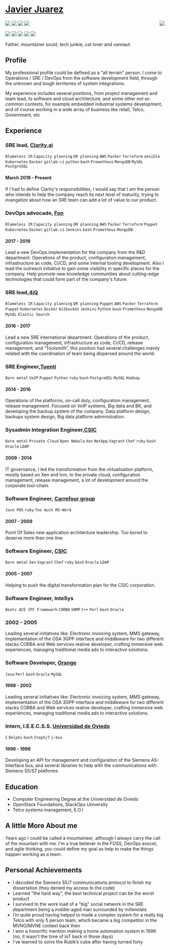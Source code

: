 # [Javier Juarez](https://github.com/jjuarez/about.me)

<img align="right" src="https://avatars.githubusercontent.com/jjuarez?v=4&s=120">

<p align="left">
<a alt="SRE"><img src="https://img.shields.io/badge/SRE-4%20years-green.svg" /></a>
<a alt="Sysadmin"><img src="https://img.shields.io/badge/Sysadmin-4%20years-green.svg" /></a>  
<a alt="System integrator"><img src="https://img.shields.io/badge/Systems%20integrator-2+%20years-green.svg" /></a>
<a alt="Sofware Engineer"><img src="https://img.shields.io/badge/Sofware%20Engineer-6+%20years-green.svg" /></a>
</p>

<p align="left">
<a alt="HCL"><img src="https://img.shields.io/badge/hcl-3%20years-yellow.svg" /></a>
<a alt="Puppet"><img src="https://img.shields.io/badge/puppet-4%20year-yellow.svg" /></a>
<a alt="Python"><img src="https://img.shields.io/badge/python-2%20years-green.svg" /></a>
<a alt="ruby"><img src="https://img.shields.io/badge/ruby-10%20years-green.svg" /></a>
<a alt="bash"><img src="https://img.shields.io/badge/bash-20%20years-green.svg" /></a>
</p>

Father, mountainer sould, tech junkie, cat lover and vannaut.

## Profile

My professional profile could be defined as a “all terrain” person. I come to Operations / SRE / DevOps from the software development field, through the unknown and tough territories of system integrations.

My experience includes several positions, from project management and team lead, to software and cloud architecture, and some other *not so common* contexts, for example embedded industrial systems development, and of course working in a wide array of business like retail, Telco, Government, etc

## Experience

### SRE lead, [Clarity.ai](https://clarity.ai/)

`Blameless IR` `Capacity planning` `DR planning` `AWS` `Packer` `Terraform` `ansible` `Kubernetes` `Docker` `gitlab-ci` `python` `bash` `Prometheus` `MongoDB` `MySQL` `PostgreSQL`

#### March 2019 - Present

If I had to define Clarity's responsibilities, I would say that I am the person who intends to help the company reach its next level of maturity, trying to evangelize about how an SRE team can add a lot of value to our product.

### DevOps advocade, [Fon](https://www.fon.com/)

`Blameless IR` `Capacity planning` `DR planning` `AWS` `Packer` `Terraform` `Puppet` `Kubernetes` `Docker` `gitlab-ci` `Jenkins` `bash` `Prometheus` `MongoDB`

#### 2017 - 2019

Lead a new DevOps implementation for the company from the R&D department. Operations of the product, configuration management, infrastructure as code, Ci/CD, and some internal tooling development.  Also I lead the outreach initiative to gain some visibility in specific places for the company. Help promote new knowledge communities about cutting-edge technologies that could form part of the company's future.

### SRE lead,[4iQ](https://4iq.com/)

`Blameless IR` `Capacity planning` `DR planning` `Puppet` `AWS` `Packer` `Terraform` `Puppet` `Kubernetes` `Docker` `bitbucket` `Jenkins` `Python` `bash` `Prometheus` `MongoDB` `MySQL` `Elastic Search`

#### 2016 - 2017

Lead a new SRE international department. Operations of the product, configuration management, infrastructure as code, Ci/CD, release management, and “Toolsmith”, this position had  several challenges mainly related with the coordination of team being dispersed around the world.

### SRE Engineer,[Tuenti](https://tuenti.es/)

`Bare metal` `VoIP` `Puppet` `Python` `ruby` `bash` `PostgreQSL` `MySQL` `Hadoop`

#### 2014 - 2016

Operations of the platforms, on-call duty, configuration management, release management. Focused on VoIP systems, Big data and BK, and developing the backup system of the company. Data platform design, backups system design, Big data platform administration.

### Sysadmin Integration Engineer,[CSIC](https://www.csic.es/)

`Bare metal` `Private Cloud` `Open Nebula` `Xen` `NetApp` `Vagrant` `Chef` `ruby` `bash` `Oracle` `LDAP`

#### 2009 - 2014

IT governance, I led the transformation from the virtualisation platform, mostly based on Xen and lvm, to the private cloud, configuration management, release management, a lot of development around the corporate tool-chain.

### Software Engineer, [Carrefour group](http://www.dia.es/)

`Java POS` `ruby` `Too much MS-Word`

#### 2007 - 2009

Point Of Sales new application architecture leadership. Too bored to deserve more than one line.

### Software Engineer, [CSIC](https://www.csic.es/)

`Bare metal` `Xen` `Vagrant` `Chef` `ruby` `bash` `Oracle` `LDAP`

#### 2005 - 2007

Helping to push the digital transformation plan for the CSIC corporation.

### Software Engineer, InteSys

`Boots ACE IPC Framework` `CORBA` `SNMP` `C++` `Perl` `bash` `Oracle`

### 2002 - 2005

Leading several initiatives like: Electronic invoicing system, MMS gateway, Implementation of the OSA 3GPP interface and middleware for two different stacks CORBA and Web services reative developer, crafting immersive web experiences, managing traditional media ads to interactive solutions.

### Software Developer, [Orange](http://www.orange.es/)

`Java` `Perl` `bash` `Oracle` `MySQL`

#### 1998 - 2002

Leading several initiatives like: Electronic invoicing system, MMS gateway, Implementation of the OSA 3GPP interface and middleware for two different stacks CORBA and Web services reative developer, crafting immersive web experiences, managing traditional media ads to interactive solutions.

### Intern, I.E.E.C.S.S. [Universidad de Oviedo](http://www.uniovi.es/)

`C` `Delphi` `bash` `Step5/7` `i-bus`

#### 1996 - 1998

Developing an API for management and configuration of the Siemens AS-Interface bus, and several libraries to help with the communications with Siemens S5/S7 platforms

## Education

* Computer Engineering Degree at the Universidad de Oviedo
* OpenStack Foundations, StackOps University
* Telco systems management, E.O.I

## A little More About me

Years ago I could be called a mountaineer, although I always carry the call of the mountain with me. I'm a true believer in the FOSS, DevOps avocet, and agile thinking, you could define my goal as help to make the things happen working as a team.

## Personal Achievements

* I decoded the Siemens S5/7 communications protocol to finish my dissertation (they denied my access to the code)
* Learned "the hard way",  the best technical project can be the worst product
* I survived to the work load of a "big" social network in the SRE department being a middle-aged man surrounded by millennials
* I’m quite proud having helped to made a complex system for a really big Telco with only 5 person team, which became a big competitor in the MVNO/MVNE context back then
* I won a honorific mention making a home automation system in 1996 (no, it wasn’t the time of IoT back in those days)
* I’ve learned to solve the Rubik’s cube after having turned forty

